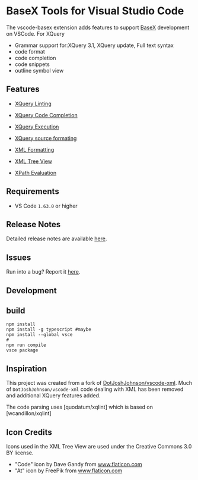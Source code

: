 # BaseX Tools for Visual Studio Code


The vscode-basex extension adds features to support [BaseX](https://basex.org/) development on VSCode.
For XQuery
* Grammar support for:XQuery 3.1, XQuery update, Full text syntax  
* code format
* code completion
* code snippets
* outline symbol view

## Features
* [XQuery Linting](https://github.com/Quodatum/vscode-basex/wiki/xquery-linting)
* [XQuery Code Completion](https://github.com/Quodatum/vscode-basex/wiki/xquery-code-completion)
* [XQuery Execution](https://github.com/Quodatum/vscode-basex/wiki/xquery-script-execution)
* [XQuery source formating](https://github.com/Quodatum/vscode-basex/wiki/xquery-source-formating)

* [XML Formatting](https://github.com/Quodatum/vscode-basex/wiki/xml-formatting)
* [XML Tree View](https://github.com/Quodatum/vscode-basex/wiki/xml-tree-view)
* [XPath Evaluation](https://github.com/Quodatum/vscode-basex/wiki/xpath-evaluation)


## Requirements
* VS Code `1.63.0` or higher

## Release Notes
Detailed release notes are available [here](https://github.com/Quodatum/vscode-basex/releases).

## Issues
Run into a bug? Report it [here](https://github.com/Quodatum/vscode-basex/issues).
## Development

## build

```
npm install
npm install -g typescript #maybe
npm install --global vsce
#
npm run compile
vsce package
```

## Inspiration

This project was created from a fork of [DotJoshJohnson/vscode-xml](https://github.com/DotJoshJohnson/vscode-xml). Much of `DotJoshJohnson/vscode-xml` code dealing with XML has been removed and additional XQuery features added. 

The code parsing uses [quodatum/xqlint] which is based on [wcandillon/xqlint]

## Icon Credits
Icons used in the XML Tree View are used under the Creative Commons 3.0 BY license.
* "Code" icon by Dave Gandy from www.flaticon.com
* "At" icon by FreePik from www.flaticon.com


